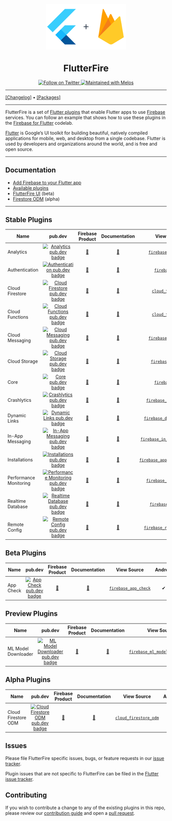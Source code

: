 <p align="center">
  <a href="https://firebase.google.com/docs/flutter">
    <img width="250px" src=".github/images/flutterfire_300x.png" alt="Flutter + Firebase logo"><br/>
  </a>
  <h1 align="center">FlutterFire</h1>
</p>

<p align="center">
  <a href="https://twitter.com/flutterfiredev">
    <img src="https://img.shields.io/twitter/follow/flutterfiredev.svg?colorA=1da1f2&colorB=&label=Follow%20on%20Twitter&style=flat-square" alt="Follow on Twitter" />
  </a>
  <a href="https://github.com/invertase/melos">
    <img src="https://img.shields.io/badge/maintained%20with-melos-f700ff.svg?style=flat-square" alt="Maintained with Melos" />
  </a>
</p>

---

[[Changelog]](./CHANGELOG.md) • [[Packages]](https://pub.dev/publishers/firebase.google.com/packages)

---

FlutterFire is a set of [Flutter plugins](https://flutter.io/platform-plugins/)
that enable Flutter apps to use [Firebase](https://firebase.google.com/) services. You can follow an example that shows
how to use these plugins in
the [Firebase for Flutter](https://firebase.google.com/codelabs/firebase-get-to-know-flutter) codelab.

[Flutter](https://flutter.dev) is Google’s UI toolkit for building beautiful, natively compiled applications for mobile,
web, and desktop from a single codebase. Flutter is used by developers and organizations around the world, and is free
and open source.

---

## Documentation

- [Add Firebase to your Flutter app](https://firebase.google.com/docs/flutter/setup)
- [Available plugins](https://firebase.google.com/docs/flutter/setup#available-plugins)
- [FlutterFire UI](https://pub.dev/packages/flutterfire_ui) (beta)
- [Firestore ODM](./packages/cloud_firestore_odm/README.md) (alpha)

---

## Stable Plugins

| Name                   | pub.dev                                                                                                                                             | Firebase Product                                                                                                                                                             | Documentation                                                     | View Source                                                                                                                     | Android | iOS | Web | MacOS |
|------------------------|:-----------------------------------------------------------------------------------------------------------------------------------------------------:|:------------------------------------------------------------------------------------------------------------------------------------------------------------------------------:|:-------------------------------------------------------------------:|:---------------------------------------------------------------------------------------------------------------------------------:|:---------:|:-----:|:-----:|:-------:|
| Analytics              | [![Analytics pub.dev badge](https://img.shields.io/pub/v/firebase_analytics.svg)](https://pub.dev/packages/firebase_analytics)                      | [🔗](https://firebase.google.com/products/analytics)                 | [📖](https://firebase.flutter.dev/docs/analytics/overview)        | [`firebase_analytics`](https://github.com/FirebaseExtended/flutterfire/tree/master/packages/firebase_analytics)                 | ✔       | ✔   | ✔   | β     |
| Authentication         | [![Authentication pub.dev badge](https://img.shields.io/pub/v/firebase_auth.svg)](https://pub.dev/packages/firebase_auth)                           | [🔗](https://firebase.google.com/products/auth)                      | [📖](https://firebase.flutter.dev/docs/auth/overview)             | [`firebase_auth`](https://github.com/FirebaseExtended/flutterfire/tree/master/packages/firebase_auth)                           | ✔       | ✔   | ✔   | β     |
| Cloud Firestore        | [![Cloud Firestore pub.dev badge](https://img.shields.io/pub/v/cloud_firestore.svg)](https://pub.dev/packages/cloud_firestore)                      | [🔗](https://firebase.google.com/products/firestore)                 | [📖](https://firebase.flutter.dev/docs/firestore/overview)        | [`cloud_firestore`](https://github.com/FirebaseExtended/flutterfire/tree/master/packages/cloud_firestore)                       | ✔       | ✔   | ✔   | β     |
| Cloud Functions        | [![Cloud Functions pub.dev badge](https://img.shields.io/pub/v/cloud_functions.svg)](https://pub.dev/packages/cloud_functions)                      | [🔗](https://firebase.google.com/products/functions)                 | [📖](https://firebase.flutter.dev/docs/functions/overview)        | [`cloud_functions`](https://github.com/FirebaseExtended/flutterfire/tree/master/packages/cloud_functions)                       | ✔       | ✔   | ✔   | β     |
| Cloud Messaging        | [![Cloud Messaging pub.dev badge](https://img.shields.io/pub/v/firebase_messaging.svg)](https://pub.dev/packages/firebase_messaging)                | [🔗](https://firebase.google.com/products/cloud-messaging)           | [📖](https://firebase.flutter.dev/docs/messaging/overview)        | [`firebase_messaging`](https://github.com/FirebaseExtended/flutterfire/tree/master/packages/firebase_messaging)                 | ✔       | ✔   | ✔   | β     |
| Cloud Storage          | [![Cloud Storage pub.dev badge](https://img.shields.io/pub/v/firebase_storage.svg)](https://pub.dev/packages/firebase_storage)                      | [🔗](https://firebase.google.com/products/storage)                   | [📖](https://firebase.flutter.dev/docs/storage/overview)          | [`firebase_storage`](https://github.com/FirebaseExtended/flutterfire/tree/master/packages/firebase_storage)                     | ✔       | ✔   | ✔   | β     |
| Core                   | [![Core pub.dev badge](https://img.shields.io/pub/v/firebase_core.svg)](https://pub.dev/packages/firebase_core)                                     | [🔗](https://firebase.google.com)                                    | [📖](https://firebase.flutter.dev/docs/core/usage)                | [`firebase_core`](https://github.com/FirebaseExtended/flutterfire/tree/master/packages/firebase_core)                           | ✔       | ✔   | ✔   | β     |
| Crashlytics            | [![Crashlytics pub.dev badge](https://img.shields.io/pub/v/firebase_crashlytics.svg)](https://pub.dev/packages/firebase_crashlytics)                | [🔗](https://firebase.google.com/products/crashlytics)               | [📖](https://firebase.flutter.dev/docs/crashlytics/overview)      | [`firebase_crashlytics`](https://github.com/FirebaseExtended/flutterfire/tree/master/packages/firebase_crashlytics)             | ✔       | ✔   | N/A | β     |
| Dynamic Links          | [![Dynamic Links pub.dev badge](https://img.shields.io/pub/v/firebase_dynamic_links.svg)](https://pub.dev/packages/firebase_dynamic_links)          | [🔗](https://firebase.google.com/products/dynamic-links)             | [📖](https://firebase.flutter.dev/docs/dynamic-links/overview)    | [`firebase_dynamic_links`](https://github.com/FirebaseExtended/flutterfire/tree/master/packages/firebase_dynamic_links)         | ✔       | ✔   | N/A | N/A   |
| In-App Messaging       | [![In-App Messaging pub.dev badge](https://img.shields.io/pub/v/firebase_in_app_messaging.svg)](https://pub.dev/packages/firebase_in_app_messaging) | [🔗](https://firebase.google.com/products/in-app-messaging)          | [📖](https://firebase.flutter.dev/docs/in-app-messaging/overview) | [`firebase_in_app_messaging`](https://github.com/FirebaseExtended/flutterfire/tree/master/packages/firebase_in_app_messaging)   | ✔       | ✔   | N/A | N/A   |
| Installations          | [![Installations pub.dev badge](https://img.shields.io/pub/v/firebase_app_installations.svg)](https://pub.dev/packages/firebase_app_installations)  | [🔗](https://firebase.google.com/docs/projects/manage-installations) | [📖](https://firebase.flutter.dev/docs/installations/overview)    | [`firebase_app_installations`](https://github.com/FirebaseExtended/flutterfire/tree/master/packages/firebase_app_installations) | ✔       | ✔   | ✔   | β     |
| Performance Monitoring | [![Performance Monitoring pub.dev badge](https://img.shields.io/pub/v/firebase_performance.svg)](https://pub.dev/packages/firebase_performance)     | [🔗](https://firebase.google.com/products/performance)               | [📖](https://firebase.flutter.dev/docs/performance/overview)      | [`firebase_performance`](https://github.com/FirebaseExtended/flutterfire/tree/master/packages/firebase_performance)             | ✔       | ✔   | ✔   | N/A   |
| Realtime Database      | [![Realtime Database pub.dev badge](https://img.shields.io/pub/v/firebase_database.svg)](https://pub.dev/packages/firebase_database)                | [🔗](https://firebase.google.com/products/database)                  | [📖](https://firebase.flutter.dev/docs/database/overview)         | [`firebase_database`](https://github.com/FirebaseExtended/flutterfire/tree/master/packages/firebase_database)                   | ✔       | ✔   | ✔   | β     |
| Remote Config          | [![Remote Config pub.dev badge](https://img.shields.io/pub/v/firebase_remote_config.svg)](https://pub.dev/packages/firebase_remote_config)          | [🔗](https://firebase.google.com/products/remote-config)             | [📖](https://firebase.flutter.dev/docs/remote-config/overview)    | [`firebase_remote_config`](https://github.com/FirebaseExtended/flutterfire/tree/master/packages/firebase_remote_config)         | ✔       | ✔   | ✔   | β     |

## Beta Plugins

| Name      | pub.dev                                                                                                                        | Firebase Product                                                                                                                                         | Documentation                                              | View Source                                                                                                     | Android | iOS | Web | MacOS |
|-----------|:--------------------------------------------------------------------------------------------------------------------------------:|:----------------------------------------------------------------------------------------------------------------------------------------------------------:|:------------------------------------------------------------:|:-----------------------------------------------------------------------------------------------------------------:|:---------:|:-----:|:-----:|:-------:|
| App Check | [![App Check pub.dev badge](https://img.shields.io/pub/v/firebase_app_check.svg)](https://pub.dev/packages/firebase_app_check) | [🔗](https://firebase.google.com/docs/app-check) | [📖](https://firebase.flutter.dev/docs/app-check/overview) | [`firebase_app_check`](https://github.com/FirebaseExtended/flutterfire/tree/master/packages/firebase_app_check) | ✔       | ✔   | ✔   | β     |


## Preview Plugins

| Name                | pub.dev                                                                                                                                                      | Firebase Product                                                                                                                                      | Documentation                                                        | View Source                                                                                                                         | Android | iOS | Web | MacOS |
|---------------------|:--------------------------------------------------------------------------------------------------------------------------------------------------------------:|:-------------------------------------------------------------------------------------------------------------------------------------------------------:|:----------------------------------------------------------------------:|:-------------------------------------------------------------------------------------------------------------------------------------:|:---------:|:-----:|:-----:|:-------:|
| ML Model Downloader | [![ML Model Downloader pub.dev badge](https://img.shields.io/pub/v/firebase_ml_model_downloader.svg)](https://pub.dev/packages/firebase_ml_model_downloader) | [🔗](https://firebase.google.com/products/ml) | [📖](https://firebase.flutter.dev/docs/ml-model-downloader/overview) | [`firebase_ml_model_downloader`](https://github.com/FirebaseExtended/flutterfire/tree/master/packages/firebase_ml_model_downloader) | ✔       | ✔   | N/A | β     |

## Alpha Plugins

| Name                | pub.dev                                                                                                                                    | Firebase Product                                                                                                                          | Documentation                                                  | View Source                                                                                                       | Android | iOS | Web | MacOS |
|---------------------|:--------------------------------------------------------------------------------------------------------------------------------------------:|:-------------------------------------------------------------------------------------------------------------------------------------------:|:----------------------------------------------------------------:|:-------------------------------------------------------------------------------------------------------------------:|:---------:|:-----:|:-----:|:-------:|
| Cloud Firestore ODM | [![Cloud Firestore ODM pub.dev badge](https://img.shields.io/pub/v/cloud_firestore_odm.svg)](https://pub.dev/packages/cloud_firestore_odm) | [🔗](https://firebase.google.com) | [📖](https://firebase.flutter.dev/docs/firestore-odm/overview) | [`cloud_firestore_odm`](https://github.com/FirebaseExtended/flutterfire/tree/master/packages/cloud_firestore_odm) | ✔       | ✔   | ✔   | β     |

## Issues

Please file FlutterFire specific issues, bugs, or feature requests in
our [issue tracker](https://github.com/firebase/flutterfire/issues/new/choose).

Plugin issues that are not specific to FlutterFire can be filed in
the [Flutter issue tracker](https://github.com/flutter/flutter/issues/new).

## Contributing

If you wish to contribute a change to any of the existing plugins in this repo, please review
our [contribution guide](https://github.com/firebase/flutterfire/blob/master/CONTRIBUTING.md)
and open a [pull request](https://github.com/firebase/flutterfire/pulls).
